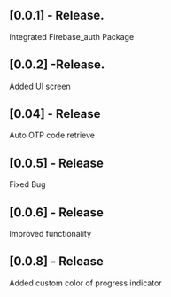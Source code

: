 ## [0.0.1] - Release.
Integrated Firebase_auth Package

## [0.0.2] -Release.
Added UI screen

## [0.04] - Release
Auto OTP code retrieve

## [0.0.5] - Release
Fixed Bug

## [0.0.6] - Release
Improved functionality

## [0.0.8] - Release
Added custom color of progress indicator